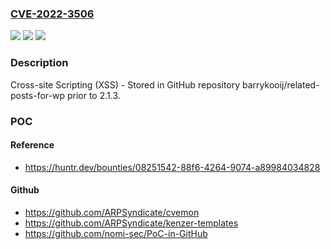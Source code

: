 ### [CVE-2022-3506](https://cve.mitre.org/cgi-bin/cvename.cgi?name=CVE-2022-3506)
![](https://img.shields.io/static/v1?label=Product&message=barrykooij%2Frelated-posts-for-wp&color=blue)
![](https://img.shields.io/static/v1?label=Version&message=n%2Fa&color=blue)
![](https://img.shields.io/static/v1?label=Vulnerability&message=CWE-79%20Improper%20Neutralization%20of%20Input%20During%20Web%20Page%20Generation%20('Cross-site%20Scripting')&color=brighgreen)

### Description

Cross-site Scripting (XSS) - Stored in GitHub repository barrykooij/related-posts-for-wp prior to 2.1.3.

### POC

#### Reference
- https://huntr.dev/bounties/08251542-88f6-4264-9074-a89984034828

#### Github
- https://github.com/ARPSyndicate/cvemon
- https://github.com/ARPSyndicate/kenzer-templates
- https://github.com/nomi-sec/PoC-in-GitHub

